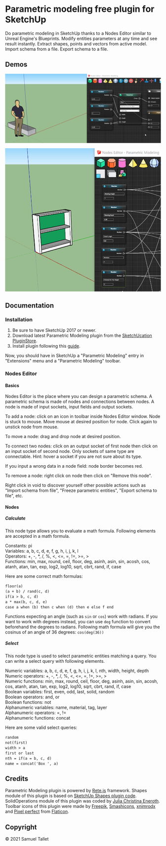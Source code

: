 # Parametric modeling free plugin for SketchUp

Do parametric modeling in SketchUp thanks to a Nodes Editor similar to Unreal Engine's Blueprints. Modify entities parameters at any time and see result instantly. Extract shapes, points and vectors from active model. Import schema from a file. Export schema to a file.

Demos
-----

![Parametric Modeling SketchUp Plugin Staircase Demo](https://github.com/SamuelTS/SketchUp-Parametric-Modeling-Plugin/raw/main/docs/parametric-modeling-sketchup-plugin-staircase-demo.gif)

![Parametric Modeling SketchUp Plugin Shelf Demo](https://github.com/SamuelTS/SketchUp-Parametric-Modeling-Plugin/raw/main/docs/parametric-modeling-sketchup-plugin-shelf-demo.gif)

Documentation
-------------

### Installation

1. Be sure to have SketchUp 2017 or newer.
2. Download latest Parametric Modeling plugin from the [SketchUcation PluginStore](https://sketchucation.com/plugin/2387-parametric_modeling).
3. Install plugin following this [guide](https://www.youtube.com/watch?v=tyM5f81eRno).

Now, you should have in SketchUp a "Parametric Modeling" entry in "Extensions" menu and a "Parametric Modeling" toolbar.

### Nodes Editor

#### Basics

Nodes Editor is the place where you can design a parametric schema. A parametric schema is made of nodes and connections between nodes. A node is made of input sockets, input fields and output sockets.

To add a node: click on an icon in toolbar inside Nodes Editor window. Node is stuck to mouse. Move mouse at desired position for node. Click again to unstick node from mouse.

To move a node: drag and drop node at desired position.

To connect two nodes: click on an output socket of first node then click on an input socket of second node. Only sockets of same type are connectable. Hint: hover a socket if you are not sure about its type.

If you input a wrong data in a node field: node border becomes red.

To remove a node: right click on node then click on "Remove this node".

Right click in void to discover yourself other possible actions such as "Import schema from file", "Freeze parametric entities", "Export schema to file", etc.

#### Nodes

##### Calculate

This node type allows you to evaluate a math formula. Following elements are accepted in a math formula.

Constants: pi<br>
Variables: a, b, c, d, e, f, g, h, i, j, k, l<br>
Operators: +, -, \*, /, %, <, <=, =, !=, >=, ><br>
Functions: min, max, round, ceil, floor, deg, asinh, asin, sin, acosh, cos, atanh, atan, tan, exp, log2, log10, sqrt, cbrt, rand, if, case

Here are some correct math formulas:

`floor(a)`<br>
`(a + b) / rand(c, d)`<br>
`if(a > b, c, d)`<br>
`a * max(b, c, d, e)`<br>
`case a when (b) then c when (d) then e else f end`

Functions expecting an angle (such as `sin` or `cos`) work with radians. If you want to work with degrees instead, you can use `deg` function 
to convert beforehand the degrees to radians. Following math formula will give you the cosinus of an angle of 36 degrees:
 `cos(deg(36)) `

##### Select

This node type is used to select parametric entities matching a query. You can write a select query with following elements.

Numeric variables: a, b, c, d, e, f, g, h, i, j, k, l, nth, width, height, depth<br>
Numeric operators: +, -, \*, /, %, <, <=, =, !=, >=, ><br>
Numeric functions: min, max, round, ceil, floor, deg, asinh, asin, sin, acosh, cos, atanh, atan, tan, exp, log2, log10, sqrt, cbrt, rand, if, case<br>
Boolean variables: first, even, odd, last, solid, random<br>
Boolean operators: and, or<br>
Boolean functions: not<br>
Alphanumeric variables: name, material, tag, layer<br>
Alphanumeric operators: =, !=<br>
Alphanumeric functions: concat

Here are some valid select queries:

`random`<br>
`not(first)`<br>
`width > a`<br>
`first or last`<br>
`nth = if(a = b, c, d)`<br>
`name = concat('Box ', a)`

Credits
-------

Parametric Modeling plugin is powered by [Rete.js](https://github.com/retejs/rete) framework. Shapes module of this plugin is based on [SketchUp Shapes plugin code](https://github.com/SketchUp/sketchup-shapes). SolidOperations module of this plugin was coded by [Julia Christina Eneroth](https://github.com/Eneroth3). Toolbar icons of this plugin were made by [Freepik](https://www.freepik.com), [Smashicons](https://www.flaticon.com/authors/smashicons), [xnimrodx](https://www.flaticon.com/authors/xnimrodx) and [Pixel perfect](https://www.flaticon.com/authors/pixel-perfect) from [Flaticon](https://www.flaticon.com/).

Copyright
---------

© 2021 Samuel Tallet
